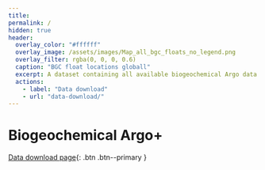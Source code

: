 ```yaml
---
title:  
permalink: /
hidden: true
header:
  overlay_color: "#ffffff"
  overlay_image: /assets/images/Map_all_bgc_floats_no_legend.png
  overlay_filter: rgba(0, 0, 0, 0.6)
  caption: "BGC float locations globall"
  excerpt: A dataset containing all available biogeochemical Argo data with a secondary quality control applied. Data available as individual float files or in monthly 1x1 gridded options. Additional data adjustments coming over the next few months. 
  actions:
    - label: "Data download"
    - url: "data-download/"
---
```

# Biogeochemical Argo+


[Data download page](data-download/){: .btn .btn--primary }
